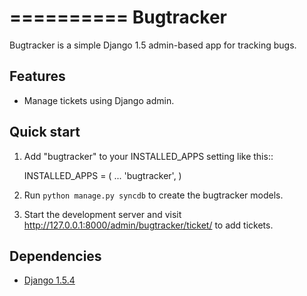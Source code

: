 
==========
Bugtracker
==========

Bugtracker is a simple Django 1.5 admin-based app for tracking bugs.

Features
--------

* Manage tickets using Django admin.

Quick start
-----------

1. Add "bugtracker" to your INSTALLED_APPS setting like this::

      INSTALLED_APPS = (
          ...
          'bugtracker',
      )

2. Run `python manage.py syncdb` to create the bugtracker models.

3. Start the development server and visit 
   http://127.0.0.1:8000/admin/bugtracker/ticket/ to add tickets. 

Dependencies
------------

* [Django 1.5.4](https://pypi.python.org/pypi/Django/1.5.4)

